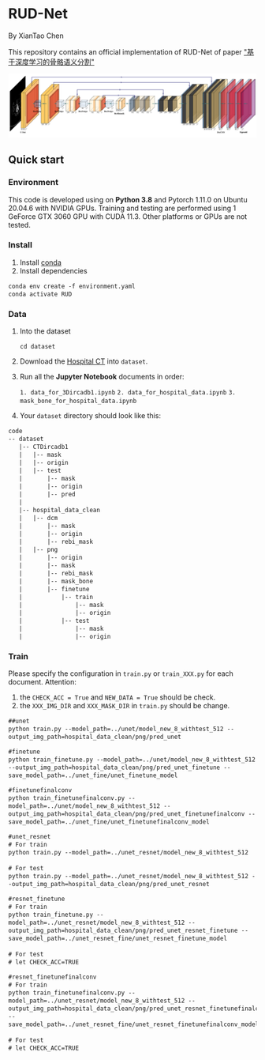 # RUD-Net

By XianTao Chen

This repository contains an official implementation of RUD-Net of paper 
["基于深度学习的骨骼语义分割"]()


![image](pic/resunet__dncnn.png)

## Quick start

### Environment

This code is developed using on **Python 3.8** and Pytorch 1.11.0 on Ubuntu 20.04.6 with NVIDIA GPUs. Training and testing are performed using 1 GeForce GTX 3060 GPU with CUDA 11.3. Other platforms or GPUs are not tested.

### Install

1. Install [conda](https://docs.conda.io/projects/conda/en/latest/user-guide/install/download.html)
2. Install dependencies

```shell
conda env create -f environment.yaml
conda activate RUD
```


### Data

1. Into the dataset
    ```shell
    cd dataset
    ```
2. Download the [Hospital CT](https://drive.google.com/drive/folders/1dhHkyqxFGOsk7dSmSxcFLB_eVh0hV4jp?usp=share_link) into `dataset`. 
3. Run all the **Jupyter Notebook**  documents in order:

     ```1. data_for_3Dircadb1.ipynb```
     ```2. data_for_hospital_data.ipynb```
     ```3. mask_bone_for_hospital_data.ipynb```
4. Your `dataset` directory should look like this:

````
code
-- dataset
   |-- CTDircadb1
   |   |-- mask
   |   |-- origin
   |   |-- test
   |       |-- mask
   |       |-- origin
   |       |-- pred
   |
   |-- hospital_data_clean
   |   |-- dcm
   |       |-- mask
   |       |-- origin
   |       |-- rebi_mask
   |   |-- png
   |       |-- origin
   |       |-- mask
   |       |-- rebi_mask
   |       |-- mask_bone
   |       |-- finetune
   |           |-- train
   |               |-- mask
   |               |-- origin
   |           |-- test
   |               |-- mask
   |               |-- origin
````

### Train

Please specify the configuration in ```train.py``` or ```train_XXX.py``` for each document.
Attention:
1. the ```CHECK_ACC = True``` and ```NEW_DATA = True``` should be check.
2. the ```XXX_IMG_DIR``` and ```XXX_MASK_DIR``` in ```train.py``` should be change.
```shell
##unet
python train.py --model_path=../unet/model_new_8_withtest_512 --output_img_path=hospital_data_clean/png/pred_unet
```

```shell
#finetune
python train_finetune.py --model_path=../unet/model_new_8_withtest_512 --output_img_path=hospital_data_clean/png/pred_unet_finetune --save_model_path=../unet_fine/unet_finetune_model
```

```shell
#finetunefinalconv
python train_finetunefinalconv.py --model_path=../unet/model_new_8_withtest_512 --output_img_path=hospital_data_clean/png/pred_unet_finetunefinalconv --save_model_path=../unet_fine/unet_finetunefinalconv_model
```

```shell
#unet_resnet
# For train
python train.py --model_path=../unet_resnet/model_new_8_withtest_512

# For test
python train.py --model_path=../unet_resnet/model_new_8_withtest_512 --output_img_path=hospital_data_clean/png/pred_unet_resnet
```

```shell
#resnet_finetune
# For train
python train_finetune.py --model_path=../unet_resnet/model_new_8_withtest_512 --output_img_path=hospital_data_clean/png/pred_unet_resnet_finetune --save_model_path=../unet_resnet_fine/unet_resnet_finetune_model

# For test
# let CHECK_ACC=TRUE
```

```shell
#resnet_finetunefinalconv
# For train
python train_finetunefinalconv.py --model_path=../unet_resnet/model_new_8_withtest_512 --output_img_path=hospital_data_clean/png/pred_unet_resnet_finetunefinalconv --save_model_path=../unet_resnet_fine/unet_resnet_finetunefinalconv_model

# For test
# let CHECK_ACC=TRUE
```